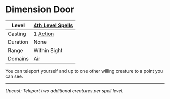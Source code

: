 # Dimension Door

| Level    | [4th Level Spells](4th%20Level%20Spells.md)         |
| -------- | --------------------------------------------------- |
| Casting  | 1 [Action](../../../../Game%20Procedures/Action.md) |
| Duration | None                                                |
| Range    | Within Sight                                        |
| Domains  | [Air](../../../Spell%20Domains/Air.md)              |

You can teleport yourself and up to one other willing creature to a point you can see.

---
*Upcast: Teleport two additional creatures per spell level.*
